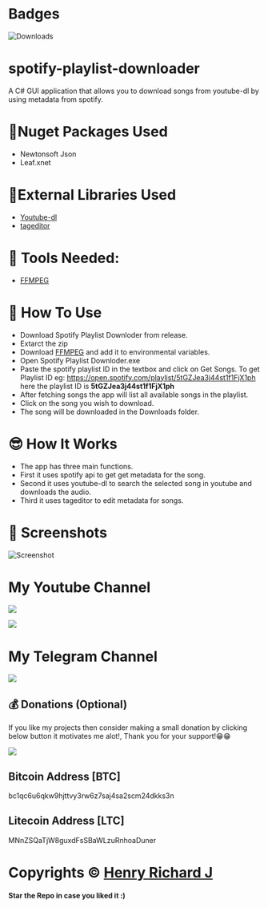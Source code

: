 # Badges
![Downloads](https://img.shields.io/github/downloads/henry-richard7/spotify-playlist-downloader/total.svg?style=for-the-badge&logo=github)

# spotify-playlist-downloader
 A C# GUI application that allows you to download songs from youtube-dl by using metadata from spotify.

# 📎Nuget Packages Used
* Newtonsoft Json
* Leaf.xnet

# 🦾External Libraries Used
* [Youtube-dl](https://youtube-dl.org/)
* [tageditor](https://github.com/Martchus/tageditor)

# 🎯 Tools Needed:
* [FFMPEG](https://www.gyan.dev/ffmpeg/builds/) 

# 🤔 How To Use
* Download Spotify Playlist Downloder from release.
* Extarct the zip
* Download [FFMPEG](https://www.gyan.dev/ffmpeg/builds/) and add it to environmental variables.
* Open Spotify Playlist Downloder.exe
* Paste the spotify playlist ID in the textbox and click on Get Songs. To get Playlist ID eg: https://open.spotify.com/playlist/5tGZJea3j44st1f1FjX1ph here the playlist ID is **5tGZJea3j44st1f1FjX1ph**
* After fetching songs the app will list all available songs in the playlist.
* Click on the song you wish to download.
* The song will be downloaded in the Downloads folder.

# 😎 How It Works
* The app has three main functions.
* First it uses spotify api to get get metadata for the song.
* Second it uses youtube-dl to search the selected song in youtube and downloads the audio.
* Third it uses tageditor to edit metadata for songs.

# 📸 Screenshots
![Screenshot](https://user-images.githubusercontent.com/68910039/153007221-30401c0b-7fcd-4475-8011-63d35bd327b2.png)

# My Youtube Channel
[![](https://img.shields.io/badge/Subscribe-red?style=for-the-badge&logo=YouTube)](https://www.youtube.com/channel/UCVGasc5jr45eZUpZNHvbtWQ)

[![](https://img.shields.io/youtube/channel/subscribers/UCVGasc5jr45eZUpZNHvbtWQ?style=social)](https://www.youtube.com/channel/UCVGasc5jr45eZUpZNHvbtWQ)

# My Telegram Channel
[![](https://img.shields.io/badge/Telegram-Join%20Now-blue?style=for-the-badge&logo=Telegram)](https://t.me/cracked4free)

## 💰 Donations (Optional)
If you like my projects then consider making a small donation by clicking below button it motivates me alot!, Thank you for your support!😁😁 
<br/>

[![](https://img.shields.io/badge/Donate-Paypal-blue?style=for-the-badge&logo=paypal)](https://www.paypal.com/paypalme/henryrics)

## Bitcoin Address [BTC]
bc1qc6u6qkw9hjttvy3rw6z7saj4sa2scm24dkks3n

## Litecoin Address [LTC]
MNnZSQaTjW8guxdFsSBaWLzuRnhoaDuner

# Copyrights © [Henry Richard J](https://github.com/henry-richard7)
#### Star the Repo in case you liked it :)
